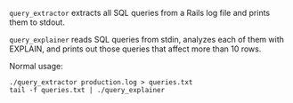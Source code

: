 `query_extractor` extracts all SQL queries from a Rails log file and prints them to stdout.

`query_explainer` reads SQL queries from stdin, analyzes each of them with EXPLAIN, and prints out those queries that affect more than 10 rows.

Normal usage:

    ./query_extractor production.log > queries.txt
    tail -f queries.txt | ./query_explainer
